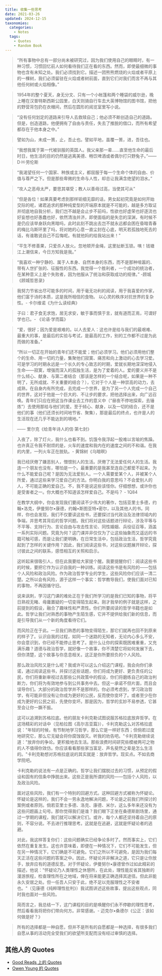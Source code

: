 ```yaml
---
title: 收集一些思考
date: 2021-03-26
updated: 2024-12-15
taxonomies:
  categories:
    - Notes
  tags:
    - Quotes
    - Random Book
---
```

> “所有事物中总有一部分尚未被研究过，因为我们使用自己的眼睛时，有一种习惯，习惯回忆前人如何看待我们正在看的东西。然而，即使最细微的事物也含有未知之处。我们必须找到它。描述一团熊熊燃烧的火焰或者平原上的一棵树，我们必须留驻在火焰或者树前面，直到它们对我们而言不再与其他任何树或火焰相像。”

> 1954年的整个夏天，身无分文、只有一个小帐篷和两个睡袋的威尔逊，晚上睡在汉普特斯西斯公园里，白天则骑自行车去大英博物馆的图书馆，把他的野营背包扔在衣帽间，然后在圆形的阅览室里写小说。

> “没有任何划定的道路来引导人去救赎自己；他必须不断创造自己的道路。但是，创造道路，他便拥有了自由与责任，失去了推脱的借口，而所有希望都存在于他本身之中。”

> 譬如为山，未成一篑，止，吾止也。譬如平地，虽覆一篑，进，吾往也。

> “我想我属于第一代被驯服的英国人。我父亲那一辈……直至他生命的最后时日，他生活的目的仍然是逃离美德、畅饮啤酒或者偶尔打只野兔子。”——D·H·劳伦斯 ​ ​

> “我渴望任何一个国家、种族或主义，都屈服于每一个生命个体的自由、价值与尊严之下。但是那些卑微的生命与人性，却总让我满含绝望的泪水。”

> “攻人之恶毋太严，要思其堪受；教人以善毋过高，当使其可从”

> “但是各位！如果真要考虑到那样钜细无靡的话，男女起初究竟是如何开始交际的呢，诸君追求的那种纯爱型的开端原本就是不可能的，越是多方取证并彻底地自我分析，我们岂不越是会止步不前吗，性欲也好虚荣也好逐流也好妄想也好愚蠢也好，依然清浊并济，即使面临的是失恋的深渊，有时候不是仍应该举身跃向黑暗吗，此时此刻不跳出去岂不就永远都会困在昏暗青春的梅比乌斯环里了吗，将对她的心意一直尘封在心底，明天若孤独地死去的话，有谁敢说自己不后悔呢。有就他妈的给我站出来！”

> “平生不修善果，只爱杀人放火。忽地顿开金绳，这里扯断玉锁。咦！钱塘江上潮信来，今日方知我是我。”

> “我喜欢一种宁静的、属于人本身、自然本身的东西，而不是那种喧嚣的、带有人世扩张的、征服性的东西。我觉得一个胜利者，一个成功的统治者，在某种意义上是个失败者，因为他服从了统治和获取成功的规律。” -顾城《顾城哲思录》

> 我努力节省出尽可能多的时间，用于毫无功利的阅读，用于我喜爱的作家，他们富于诗的本质，这是我所相信的食物。 以心灵的秩序对抗世界的复杂性。- 卡尔维诺《为什么读经典》

> 子曰：君子食无求饱，居无求安，敏于事而慎于言，就有道而正焉，可谓好学也已。- 《论语·学而篇》

> “爱，很好；因为爱是艰难的。以人去爱人：这也许是给与我们的最艰难、最重大的事，是最后的实验与考试，是最高的工作，别的工作都不过是为此而做的准备。”
>
> “所以一切正在开始的青年们还不能爱；他们必须学习。他们必须用他们整个的生命、用一切的力量，集聚他们寂寞、痛苦和向上激动的心去学习爱。可是学习的时期永远是一个长久的专心致志的时期，爱就长期地深深地侵入生命——寂寞，增强而深入的孤独生活，是为了爱着的人。爱的要义并不是什么倾心、献身、与第二者结合（那该是怎样的一个结合呢，如果是一种不明了，无所成就、不关重要的结合？），它对于个人是一种崇高的动力，去成熟，在自身内有所完成，去完成一个世界，是为了另一个人完成一个自己的世界，这对于他是一个巨大的、不让步的要求，把他选择出来，向广远召唤。青年们只应在把这当作课业去工作的意义中（“昼夜不停地探索，去锤炼”）去使用那给与他们的爱。至于倾心、献身，以及一切的结合，还不是他们的事（他们还须长时间地节省、聚集），那是最后的终点，也许是人的生活现在还几乎不能达到的境地。”
>
> —— 里尔克《给青年诗人的信·第七封》

> 入夜了，除了灯火，我什么也看不到。饥饿令我浮起一股难以言喻的焦躁。也许真正令我不耐烦的是，火车的速度和我内在的速度之间的不和谐。在我的内里，一列火车正在脱轨。- 黄锦树《乌暗暝》

> 我已经厌倦了嫌恶别人，憎恨别人的生活。厌倦了无法爱任何人的生活。我连一个朋友也没有，哪怕是一个。最重要的是我甚至连自己都爱不起来。为什么不能爱自己呢？是因为无法爱别人。一个人需要爱某个人，并被某个人所爱，通过这些来学习爱自己的方法。你明白我的意思吗？不会爱别人的人，不可能正确的爱自己。不，我不是说这些该怪你。仔细想想，或许你也是受害者之一。你大概也不知道该怎样爱自己。不是吗？ - 1Q84

> 在教学大纲中，你会发现我们要阅读不少伟大的著作，包括亚里士多德，约翰•洛克，伊曼努尔•康德，约翰•斯图亚特•密尔，以及其他人的书。同样，你也会发现，我们不仅要读这些书，还要探讨当代政治及法律领域内的争端，并思考其背后的哲学问题。我们将对这些话题进行辩论，涉及平等与不平等、支持行为、言论自由与攻击性言论、同性婚姻、兵役征召等，涵盖一系列实际问题。究竟为何？这门课并非仅仅为了让这些抽象而又遥远的书籍可触可感，而是让我们更明确，在日常生活中，包括政治生活，哲学究竟起到了怎样的关键作用？因此，我们阅读这些书，对这些议题展开辩论，探讨彼此之间的联系，感悟相互的关照和启示。
>
> 这听起来很吸引人，但在此我要给大家提个醒。我要提醒你们：阅读这些书的时候，要把它作为认识自我的一种训练。阅读这些书是有风险的——包括个人风险和政治风险。作为政治哲学专业的学生，这些风险你们应该一清二楚。之所以会有风险，源于这样一个事实：哲学教导我们，使我们面对已知的事物，不再因循守旧。
>
> 说来讽刺，学习这门课的难处正在于我们所学习的是我们已知的事物，将平日熟视无睹、毋庸置疑的一切变得陌生起来。刚才我举的例子就是这样，之前提到的假设，融合了趣味性和严肃性。你们所要阅读的哲学书籍也是如此。哲学让我们对熟悉的事物产生陌生感，它并不提供给我们新的信息，而是引导我们从一个新的角度看待它们。
>
> 而风险正在于此。一旦我们熟悉的事物变得陌生，那它们就再也回不到原来的样子了。认识自我的过程，如同一个迷路的无知者，无论内心多么不安，你会意识到，你已经不能停止思考了。是什么让你的探索既困难重重，又充满乐趣？道德与政治哲学，就好像一个故事，你不清楚它将如何发展下去，但你清楚，这个故事与你息息相关。这正是你所要担负的个人风险。
>
> 那么政治风险又是什么呢？我或许可以这么介绍这门课程，我会向你们承诺，通过阅读这些书，并探讨这些话题，你们将成为更好、更负责任的公民，你们将重新审视过去那些公共政策中的假设，你们将磨练自己的政治判断力，你们将为有效地参与到公共事务中去。但这一承诺不但片面，而且会误导你们。大部分的政治哲学并不是那样的。你必须考虑到，学习政治哲学，有可能非但没有让你成为更好的公民，反而使你变坏了。或者至少在你成为更好的公民之前，先使你变坏。那是因为，哲学的玄妙不易参透，它甚至会让你一蹶不振。
>
> 这可以追溯到苏格拉底。他的朋友卡利克勒试图说服苏格拉底放弃哲学。在这场精彩的对话中（见柏拉图《高尔吉亚篇》），卡利克勒这么对苏格拉底说："年轻的时候，有节制地学习哲学，那么它是一样好东西；但倘若过度地研究它，那么它无疑会将你腐蚀毁灭。听我的劝告吧。"卡利克勒继续说道："放弃你的争论。更积极地去生活。那些浪费时间研究些模棱两可之物的人不值得你效仿。你应该看看那些家当富足、声名斐然之辈是怎么生活的。"卡利克勒想对苏格拉底说的其实就是：放弃哲学。现实点。不如去商学院吧。
>
> 卡利克勒的说法有一点是正确的。哲学让我们摆脱过去的习惯，从预定的假设和固有的信条中挣脱出来。这些正是我所谓的风险——包括个人风险，以及政治风险。
>
> 面对这些风险，我们有一个特别的回避方式。这种回避方式被称为怀疑论。怀疑论是这样的，我们不会一劳永逸地解决问题，不论是之前我们所探讨的案例或者原则。倘若亚里士多德、洛克、康德、米尔，这么多年来还没有为这些问题画上句号。那你觉得我们是谁？我们眼下正坐在桑德斯剧场里，通过一学期的课程，我们就可以解决它们。或许，每个人都还坚持着自己的原则，不容分说。不去进行推理思考。这就是在逃避，这就是怀疑论者的逃避。
>
> 对此，我这样答复你们：这些问题确实已经争论多时了。然而事实上，它们依然在重复发生。这也许意味着，即便在一种情况下，它们不可能发生，但在另一种情况下，它们确是不可避免。它们之所以不可避免，是因为我们每天正活在这些问题的答案之中。因此，怀疑论并非解决之道，它只是让你放手，放弃应有的道德反思。对于怀疑论，伊曼努尔•康德曾作过如此精彩的描述，他说："怀疑论乃人类理性之休憩所，在此处，理性能反省其独断的漫游旅程，检查理性所在之地域，俾在将来能更正确选择其途径。但此非能永久安居之处。但一任吾人只安于此，绝不足以克服理性之不安者也。"（见康德《纯粹理性批判》）我试图讲述这些故事，提出这些观点，同时我也面对一些风险。
>
> 简而言之，我总结一下，这门课程的目的是唤醒你们永不停歇的理性思考，然后看看我将把你们带向何方。非常感谢。- 迈克尔•桑德尔《公正：该如何做是好？》

> 所有的选择都是一种自愿，但并不是所有的自愿都是一种选择，有很多我们自愿从事的活动完全受我们的欲望所支配而没有经过审慎的选择。


## 其他人的 Quotes

- [Good Reads 上的 Quotes](https://www.goodreads.com/quotes)
- [Owen Young 的 Quotes](https://owenyoung.com/quotes)
